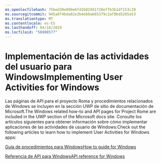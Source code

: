 ```yaml
---
ms.openlocfilehash: 75bed30e890e6fd2b819d1f28effb3b1df153c39
ms.sourcegitcommit: 945a0f4bda02e3b4eb9a665379c2af9bd5285a53
ms.translationtype: MT
ms.contentlocale: es-ES
ms.lasthandoff: 04/18/2019
ms.locfileid: "58908577"
---
```

# <a name="implementing-user-activities-for-windows"></a><span data-ttu-id="dcc82-101">Implementación de las actividades del usuario para Windows</span><span class="sxs-lookup"><span data-stu-id="dcc82-101">Implementing User Activities for Windows</span></span>

<span data-ttu-id="dcc82-102">Las páginas de API para el proyecto Roma y procedimientos relacionados de Windows se incluyen en la sección UWP de sitio de documentación de Microsoft.</span><span class="sxs-lookup"><span data-stu-id="dcc82-102">The Windows related how-to and API pages for Project Rome are included in the UWP section of the Microsoft docs site.</span></span> <span data-ttu-id="dcc82-103">Consulte los artículos siguientes para obtener información sobre cómo implementar aplicaciones de las actividades de usuario de Windows:</span><span class="sxs-lookup"><span data-stu-id="dcc82-103">Check out the following articles to learn how to implement User Activities for Windows apps:</span></span>

[<span data-ttu-id="dcc82-104">Guía de procedimientos para Windows</span><span class="sxs-lookup"><span data-stu-id="dcc82-104">How to guide for Windows</span></span>](https://docs.microsoft.com/windows/uwp/launch-resume/useractivities)

[<span data-ttu-id="dcc82-105">Referencia de API para Windows</span><span class="sxs-lookup"><span data-stu-id="dcc82-105">API reference for Windows</span></span>](https://docs.microsoft.com/uwp/api/windows.applicationmodel.useractivities)